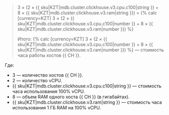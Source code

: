   > 3 × (2&nbsp;×&nbsp;{{ sku|KZT|mdb.cluster.clickhouse.v3.cpu.c100|string }} + 8&nbsp;×&nbsp;{{ sku|KZT|mdb.cluster.clickhouse.v3.ram|string }}) = {% calc [currency=KZT] 3 × (2 × {{ sku|KZT|mdb.cluster.clickhouse.v3.cpu.c100|number }} + 8 × {{ sku|KZT|mdb.cluster.clickhouse.v3.ram|number }}) %}
  >
  > Итого: {% calc [currency=KZT] 3 × (2 × {{ sku|KZT|mdb.cluster.clickhouse.v3.cpu.c100|number }} + 8 × {{ sku|KZT|mdb.cluster.clickhouse.v3.ram|number }}) %} — стоимость часа работы хостов {{ CH }}.
  
  Где:
  * 3 — количество хостов {{ CH }}.
  * 2 — количество vCPU.
  * {{ sku|KZT|mdb.cluster.clickhouse.v3.cpu.c100|string }} — стоимость часа использования 100% vCPU.
  * 8 — объем RAM одного хоста {{ CH }} (в гигабайтах).
  * {{ sku|KZT|mdb.cluster.clickhouse.v3.ram|string }} — стоимость часа использования 1 ГБ RAM на 100% vCPU.
